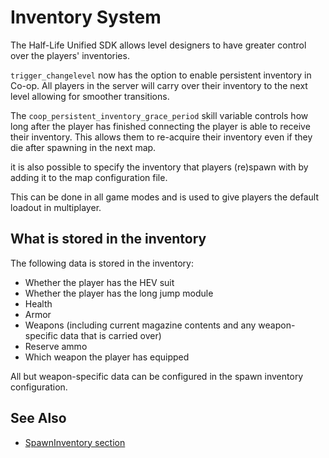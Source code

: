 # Inventory System

The Half-Life Unified SDK allows level designers to have greater control over the players' inventories.

`trigger_changelevel` now has the option to enable persistent inventory in Co-op. All players in the server will carry over their inventory to the next level allowing for smoother transitions.

The `coop_persistent_inventory_grace_period` skill variable controls how long after the player has finished connecting the player is able to receive their inventory. This allows them to re-acquire their inventory even if they die after spawning in the next map.

it is also possible to specify the inventory that players (re)spawn with by adding it to the map configuration file.

This can be done in all game modes and is used to give players the default loadout in multiplayer.

## What is stored in the inventory

The following data is stored in the inventory:
* Whether the player has the HEV suit
* Whether the player has the long jump module
* Health
* Armor
* Weapons (including current magazine contents and any weapon-specific data that is carried over)
* Reserve ammo
* Which weapon the player has equipped

All but weapon-specific data can be configured in the spawn inventory configuration.

## See Also

* [SpawnInventory section](game-configuration-system.md#spawninventory)
